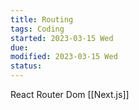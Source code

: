 ```yaml
---
title: Routing
tags: Coding
started: 2023-03-15 Wed
due:
modified: 2023-03-15 Wed
status:
---
```

React Router Dom
[[Next.js]]